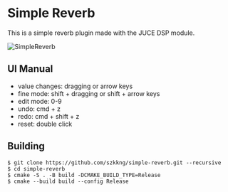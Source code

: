 # Simple Reverb

This is a simple reverb plugin made with the JUCE DSP module.

<img alt="SimpleReverb" src="https://github.com/szkkng/simple-reverb/assets/61953352/5f06cef4-ce53-47b9-9e77-278520737713">

## UI Manual

- value changes: dragging or arrow keys
- fine mode: shift + dragging or shift + arrow keys
- edit mode: 0-9
- undo: cmd + z
- redo: cmd + shift + z
- reset: double click

## Building

```
$ git clone https://github.com/szkkng/simple-reverb.git --recursive
$ cd simple-reverb
$ cmake -S . -B build -DCMAKE_BUILD_TYPE=Release
$ cmake --build build --config Release
```
